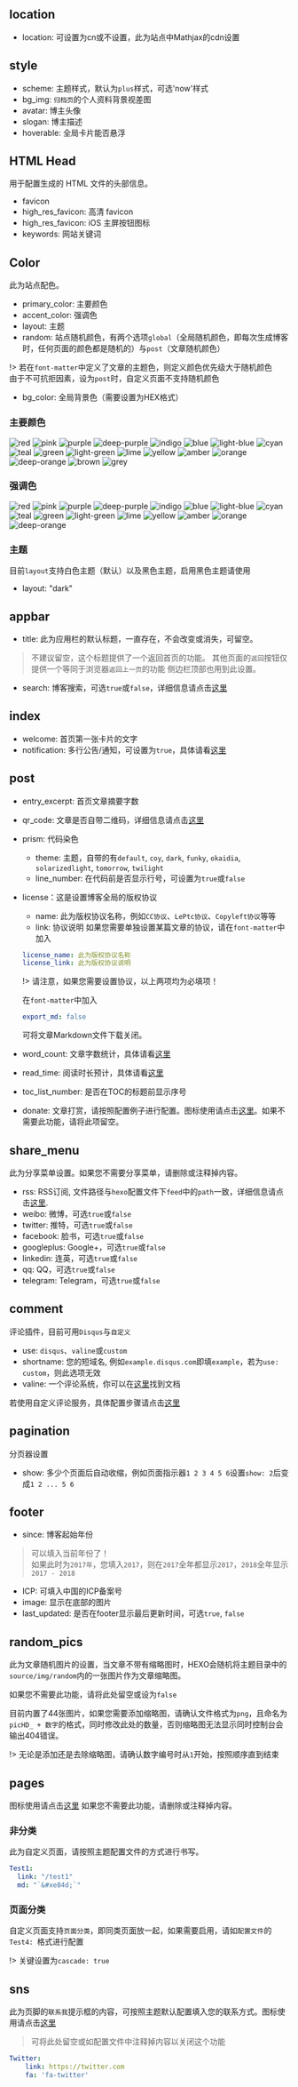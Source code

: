 ## location
- location: 可设置为cn或不设置，此为站点中Mathjax的cdn设置

## style
- scheme: 主题样式，默认为`plus`样式，可选'now'样式
- bg_img: `归档页`的个人资料背景视差图
- avatar: 博主头像
- slogan: 博主描述
- hoverable: 全局卡片能否悬浮

## HTML Head
用于配置生成的 HTML 文件的头部信息。
- favicon
- high_res_favicon: 高清 favicon
- high_res_favicon: iOS 主屏按钮图标
- keywords: 网站关键词

## Color
此为站点配色。
- primary_color: 主要颜色
- accent_color: 强调色
- layout: 主题
- random: 站点随机颜色，有两个选项`global`（全局随机颜色，即每次生成博客时，任何页面的颜色都是随机的）与`post`（文章随机颜色）

!> 若在`font-matter`中定义了文章的主题色，则定义颜色优先级大于随机颜色
<br>由于不可抗拒因素，设为`post`时，自定义页面不支持随机颜色

- bg_color: 全局背景色（需要设置为HEX格式）

### 主要颜色
![red](https://img.shields.io/badge/primary_color-red-%23F44336.svg?style=flat-square&colorB=F44336) ![pink](https://img.shields.io/badge/primary_color-pink-%23E91E63.svg?style=flat-square&colorB=E91E63) ![purple](https://img.shields.io/badge/primary_color-purple-%239C27B0.svg?style=flat-square&colorB=9C27B0) ![deep-purple](https://img.shields.io/badge/primary_color-deep--purple-%23673AB7.svg?style=flat-square&colorB=673AB7) ![indigo](https://img.shields.io/badge/primary_color-indigo-%233F51B5.svg?style=flat-square&colorB=3F51B5) ![blue](https://img.shields.io/badge/primary_color-blue-%232196F3.svg?style=flat-square&colorB=2196F3) ![light-blue](https://img.shields.io/badge/primary_color-light--blue-%2303A9F4.svg?style=flat-square&colorB=03A9F4) ![cyan](https://img.shields.io/badge/primary_color-cyan-%2300BCD4.svg?style=flat-square&colorB=00BCD4) ![teal](https://img.shields.io/badge/primary_color-teal-%23009688.svg?style=flat-square&colorB=009688) ![green](https://img.shields.io/badge/primary_color-green-%234CAF50.svg?style=flat-square&colorB=4CAF50) ![light-green](https://img.shields.io/badge/primary_color-light--green-%238BC34A.svg?style=flat-square&colorB=8BC34A) ![lime](https://img.shields.io/badge/primary_color-lime-%23CDDC39.svg?style=flat-square&colorB=CDDC39) ![yellow](https://img.shields.io/badge/primary_color-yellow-%23FFEB3B.svg?style=flat-square&colorB=FFEB3B) ![amber](https://img.shields.io/badge/primary_color-amber-%23FFC107.svg?style=flat-square&colorB=FFC107) ![orange](https://img.shields.io/badge/primary_color-orange-%23FF9800.svg?style=flat-square&colorB=FF9800) ![deep-orange](https://img.shields.io/badge/primary_color-deep--orange-%23FF5722.svg?style=flat-square&colorB=FF5722) ![brown](https://img.shields.io/badge/primary_color-brown-%23795548.svg?style=flat-square&colorB=795548) ![grey](https://img.shields.io/badge/primary_color-grey-%239E9E9E.svg?style=flat-square&colorB=9E9E9E)

### 强调色
![red](https://img.shields.io/badge/accent_color-red-%23FF5252.svg?style=flat-square&colorB=FF5252) ![pink](https://img.shields.io/badge/accent_color-pink-%23FF4081.svg?style=flat-square&colorB=FF4081) ![purple](https://img.shields.io/badge/accent_color-purple-%23E040FB.svg?style=flat-square&colorB=E040FB) ![deep-purple](https://img.shields.io/badge/accent_color-deep--purple-%237C4DFF.svg?style=flat-square&colorB=7C4DFF) ![indigo](https://img.shields.io/badge/accent_color-indigo-%23536DFE.svg?style=flat-square&colorB=536DFE) ![blue](https://img.shields.io/badge/accent_color-blue-%23448AFF.svg?style=flat-square&colorB=448AFF) ![light-blue](https://img.shields.io/badge/accent_color-light--blue-%2340C4FF.svg?style=flat-square&colorB=40C4FF) ![cyan](https://img.shields.io/badge/accent_color-cyan-%2318FFFF.svg?style=flat-square&colorB=18FFFF) ![teal](https://img.shields.io/badge/accent_color-teal-%2364FFDA.svg?style=flat-square&colorB=64FFDA) ![green](https://img.shields.io/badge/accent_color-green-%2369F0AE.svg?style=flat-square&colorB=69F0AE) ![light-green](https://img.shields.io/badge/accent_color-light--green-%23B2FF59.svg?style=flat-square&colorB=B2FF59) ![lime](https://img.shields.io/badge/accent_color-lime-%23EEFF41.svg?style=flat-square&colorB=EEFF41) ![yellow](https://img.shields.io/badge/accent_color-yellow-%23FFFF00.svg?style=flat-square&colorB=FFFF00) ![amber](https://img.shields.io/badge/accent_color-amber-%23FFD740.svg?style=flat-square&colorB=FFD740) ![orange](https://img.shields.io/badge/accent_color-orange-%23FFAB40.svg?style=flat-square&colorB=FFAB40) ![deep-orange](https://img.shields.io/badge/accent_color-deep--orange-%23FF6E40.svg?style=flat-square&colorB=FF6E40)

### 主题
目前`layout`支持白色主题（默认）以及黑色主题，启用黑色主题请使用
- layout: "dark"

## appbar
- title: 此为应用栏的默认标题，一直存在，不会改变或消失，可留空。
> 不建议留空，这个标题提供了一个返回首页的功能。
> 其他页面的`返回`按钮仅提供一个等同于浏览器`返回上一页`的功能
> 侧边栏顶部也用到此设置。

- search: 博客搜索，可选`true`或`false`，详细信息请点击[这里](/zh-cn/plugins?id=搜索)

## index
- welcome: 首页第一张卡片的文字
- notification: 多行公告/通知，可设置为`true`，具体请看[这里](/zh-cn/advanced?id=notification)

## post
- entry_excerpt: 首页文章摘要字数
- qr_code: 文章是否自带二维码，详细信息请点击[这里](/zh-cn/plugins?id=qr_code)
- prism: 代码染色
  - theme: 主题，自带的有`default`, `coy`, `dark`, `funky`, `okaidia`, `solarizedlight`, `tomorrow`, `twilight`
  - line_number: 在代码前是否显示行号，可设置为`true`或`false`
- license：这是设置博客全局的版权协议
  - name: 此为版权协议名称，例如`CC协议`、`LePtc协议`、`Copyleft协议`等等
  - link: 协议说明
  如果您需要单独设置某篇文章的协议，请在`font-matter`中加入
  ```` yaml
  license_name: 此为版权协议名称
  license_link: 此为版权协议说明
  ````

  !> 请注意，如果您需要设置协议，以上两项均为必填项！

  在`font-matter`中加入
  ```` yaml
  export_md: false
  ````
  可将文章Markdown文件下载关闭。

- word_count: 文章字数统计，具体请看[这里](/zh-cn/plugins?id=word_count)
- read_time: 阅读时长预计，具体请看[这里](/zh-cn/plugins?id=word_count)
- toc_list_number: 是否在TOC的标题前显示序号
- donate: 文章打赏，请按照配置例子进行配置。图标使用请点击[这里](/zh-cn/advanced?id=icons)。如果不需要此功能，请将此项留空。

## share_menu
此为分享菜单设置。如果您不需要分享菜单，请删除或注释掉内容。
- rss: RSS订阅, 文件路径与`hexo`配置文件下`feed`中的`path`一致，详细信息请点击[这里](/zh-cn/plugins?id=rss).
- weibo: 微博，可选`true`或`false`
- twitter: 推特，可选`true`或`false`
- facebook: 脸书，可选`true`或`false`
- googleplus: Google+，可选`true`或`false`
- linkedin: 连英，可选`true`或`false`
- qq: QQ，可选`true`或`false`
- telegram: Telegram，可选`true`或`false`

## comment
评论插件，目前可用`Disqus`与`自定义`
- use: `disqus`、`valine`或`custom`
- shortname: 您的短域名, 例如`example.disqus.com`即填`example`，若为`use: custom`，则此选项无效
- valine: 一个评论系统，你可以在[这里](https://valine.js.org)找到文档

若使用自定义评论服务，具体配置步骤请点击[这里](/zh-cn/advanced?id=customcomment)

## pagination
分页器设置
- show: 多少个页面后自动收缩，例如页面指示器`1 2 3 4 5 6`设置`show: 2`后变成`1 2 ... 5 6`

## footer
- since: 博客起始年份

> 可以填入当前年份了！
<br>如果此时为`2017年`，您填入`2017`，则在`2017`全年都显示`2017`，`2018`全年显示`2017 - 2018`

- ICP: 可填入中国的ICP备案号
- image: 显示在底部的图片
- last_updated: 是否在footer显示最后更新时间，可选`true`, `false`

## random_pics
此为文章随机图片的设置，当文章不带有缩略图时，HEXO会随机将主题目录中的`source/img/random`内的一张图片作为文章缩略图。

如果您不需要此功能，请将此处留空或设为`false`

目前内置了44张图片，如果您需要添加缩略图，请确认文件格式为`png`，且命名为`picHD_ + 数字`的格式，同时修改此处的数量，否则缩略图无法显示同时控制台会输出404错误。

!> 无论是添加还是去除缩略图，请确认数字编号时从`1`开始，按照顺序直到结束

## pages
图标使用请点击[这里](/zh-cn/advanced?id=icons)
如果您不需要此功能，请删除或注释掉内容。

### 非分类
此为自定义页面，请按照主题配置文件的方式进行书写。
```` yaml
Test1:
  link: "/test1"
  md: "`&#xe84d;`"
````

### 页面分类
自定义页面支持`页面分类`，即同类页面放一起，如果需要启用，请如`配置文件`的`Test4: `格式进行配置

!> 关键设置为`cascade: true`

## sns
此为页脚的`联系我`提示框的内容，可按照主题默认配置填入您的联系方式。图标使用请点击[这里](/zh-cn/advanced?id=icons)
> 可将此处留空或如配置文件中注释掉内容以关闭这个功能

```` yaml
Twitter:
    link: https://twitter.com
    fa: 'fa-twitter'
````

